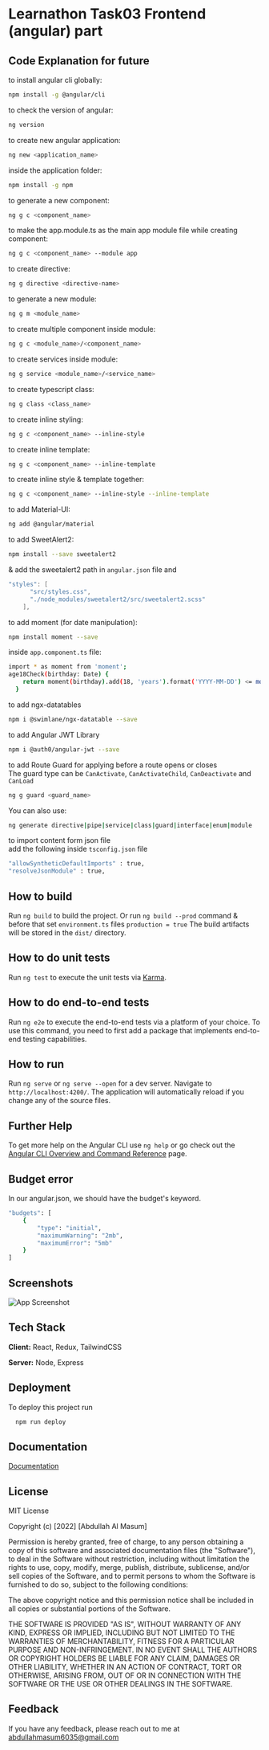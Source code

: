 # Learnathon Task03 Frontend (angular) part

## Code Explanation for future

to install angular cli globally:

```bash
npm install -g @angular/cli
```

to check the version of angular:

```bash
ng version
```

to create new angular application:

```bash
ng new <application_name>
```

inside the application folder:

```bash
npm install -g npm
```

to generate a new component:

```bash
ng g c <component_name>
```

to make the app.module.ts as the main app module file while creating component:

```bash
ng g c <component_name> --module app
```

to create directive:

```bash
ng g directive <directive-name>
```

to generate a new module:

```bash
ng g m <module_name>
```

to create multiple component inside module:

```bash
ng g c <module_name>/<component_name>
```

to create services inside module:

```bash
ng g service <module_name>/<service_name>
```

to create typescript class:

```bash
ng g class <class_name>
```

to create inline styling:

```bash
ng g c <component_name> --inline-style
```

to create inline template:

```bash
ng g c <component_name> --inline-template
```

to create inline style & template together:

```bash
ng g c <component_name> --inline-style --inline-template
```

to add Material-UI:

```bash
ng add @angular/material
```

to add SweetAlert2:

```bash
npm install --save sweetalert2
```

& add the sweetalert2 path in ```angular.json``` file and

```c
"styles": [
      "src/styles.css",
      "./node_modules/sweetalert2/src/sweetalert2.scss"
    ],
```

to add moment (for date manipulation):

```bash
npm install moment --save
```

inside `app.component.ts` file:

```bash
import * as moment from 'moment';
age18Check(birthday: Date) {
    return moment(birthday).add(18, 'years').format('YYYY-MM-DD') <= moment().format('YYYY-MM-DD');
  }
```

to add ngx-datatables

```bash
npm i @swimlane/ngx-datatable --save
```

to add Angular JWT Library

```bash
npm i @auth0/angular-jwt --save
```

to add Route Guard for applying before a route opens or closes<br/>
The guard type can be `CanActivate`, `CanActivateChild`, `CanDeactivate` and `CanLoad`

```bash
ng g guard <guard_name>
```

You can also use:

```bash
ng generate directive|pipe|service|class|guard|interface|enum|module
```

to import content form json file<br>
add the following inside `tsconfig.json` file
```bash
"allowSyntheticDefaultImports" : true,
"resolveJsonModule" : true,
```

## How to build

Run `ng build` to build the project. Or run `ng build --prod` command & before that set `environment.ts`
files `production = true` The build artifacts will be stored in the `dist/` directory.

## How to do unit tests

Run `ng test` to execute the unit tests via [Karma](https://karma-runner.github.io).

## How to do end-to-end tests

Run `ng e2e` to execute the end-to-end tests via a platform of your choice. To use this command, you need to first add a
package that implements end-to-end testing capabilities.

## How to run

Run `ng serve` or `ng serve --open` for a dev server. Navigate to `http://localhost:4200/`. The application will
automatically reload if you change any of the source files.

## Further Help

To get more help on the Angular CLI use `ng help` or go check out
the [Angular CLI Overview and Command Reference](https://angular.io/cli) page.

## Budget error

In our angular.json, we should have the budget's keyword.

```bash
"budgets": [
    {
        "type": "initial",
        "maximumWarning": "2mb",
        "maximumError": "5mb"
    }
]
```

## Screenshots

![App Screenshot](https://via.placeholder.com/468x300?text=App+Screenshot+Here)

## Tech Stack

**Client:** React, Redux, TailwindCSS

**Server:** Node, Express

## Deployment

To deploy this project run

```bash
  npm run deploy
```

## Documentation

[Documentation](https://docs.google.com/document/d/1aok0PPZw2ZqO7F74tU7SHv-wztoFhG5e1P7XcatPhOY/edit)

## License

MIT License

Copyright (c) [2022] [Abdullah Al Masum]

Permission is hereby granted, free of charge, to any person obtaining a copy
of this software and associated documentation files (the "Software"), to deal
in the Software without restriction, including without limitation the rights
to use, copy, modify, merge, publish, distribute, sublicense, and/or sell
copies of the Software, and to permit persons to whom the Software is
furnished to do so, subject to the following conditions:

The above copyright notice and this permission notice shall be included in all
copies or substantial portions of the Software.

THE SOFTWARE IS PROVIDED "AS IS", WITHOUT WARRANTY OF ANY KIND, EXPRESS OR
IMPLIED, INCLUDING BUT NOT LIMITED TO THE WARRANTIES OF MERCHANTABILITY,
FITNESS FOR A PARTICULAR PURPOSE AND NON-INFRINGEMENT. IN NO EVENT SHALL THE
AUTHORS OR COPYRIGHT HOLDERS BE LIABLE FOR ANY CLAIM, DAMAGES OR OTHER
LIABILITY, WHETHER IN AN ACTION OF CONTRACT, TORT OR OTHERWISE, ARISING FROM,
OUT OF OR IN CONNECTION WITH THE SOFTWARE OR THE USE OR OTHER DEALINGS IN THE
SOFTWARE.

## Feedback

If you have any feedback, please reach out to me at abdullahmasum6035@gmail.com
